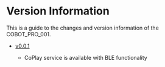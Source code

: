 # Version Information

This is a guide to the changes and version information of the COBOT_PRO_001.

- [v0.0.1](https://github.com/teamgrit-lab/COBOT_PRO_001/tree/v0.0.1)

  - CoPlay service is available with BLE functionality
